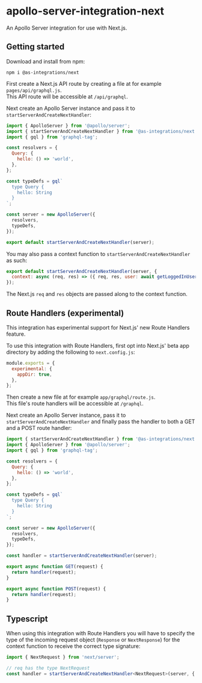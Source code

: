 # apollo-server-integration-next

An Apollo Server integration for use with Next.js.

## Getting started

Download and install from npm:

```
npm i @as-integrations/next
```

First create a Next.js API route by creating a file at for example `pages/api/graphql.js`.  
This API route will be accessible at `/api/graphql`.

Next create an Apollo Server instance and pass it to `startServerAndCreateNextHandler`:

```js
import { ApolloServer } from '@apollo/server';
import { startServerAndCreateNextHandler } from '@as-integrations/next';
import { gql } from 'graphql-tag';

const resolvers = {
  Query: {
    hello: () => 'world',
  },
};

const typeDefs = gql`
  type Query {
    hello: String
  }
`;

const server = new ApolloServer({
  resolvers,
  typeDefs,
});

export default startServerAndCreateNextHandler(server);
```

You may also pass a context function to `startServerAndCreateNextHandler` as such:

```js
export default startServerAndCreateNextHandler(server, {
  context: async (req, res) => ({ req, res, user: await getLoggedInUser(req) }),
});
```

The Next.js `req` and `res` objects are passed along to the context function.

## Route Handlers (experimental)

This integration has experimental support for Next.js' new Route Handlers feature.

To use this integration with Route Handlers, first opt into Next.js' beta app directory by adding the following to `next.config.js`:

```js
module.exports = {
  experimental: {
    appDir: true,
  },
};
```

Then create a new file at for example `app/graphql/route.js`.  
This file's route handlers will be accessible at `/graphql`.

Next create an Apollo Server instance, pass it to `startServerAndCreateNextHandler` and finally pass the handler to both a GET and a POST route handler:

```js
import { startServerAndCreateNextHandler } from '@as-integrations/next';
import { ApolloServer } from '@apollo/server';
import { gql } from 'graphql-tag';

const resolvers = {
  Query: {
    hello: () => 'world',
  },
};

const typeDefs = gql`
  type Query {
    hello: String
  }
`;

const server = new ApolloServer({
  resolvers,
  typeDefs,
});

const handler = startServerAndCreateNextHandler(server);

export async function GET(request) {
  return handler(request);
}

export async function POST(request) {
  return handler(request);
}
```

## Typescript

When using this integration with Route Handlers you will have to specify the type of the incoming request object (`Response` or `NextResponse`) for the context function to receive the correct type signature:

```ts
import { NextRequest } from 'next/server';

// req has the type NextRequest
const handler = startServerAndCreateNextHandler<NextRequest>(server, { context: async req => ({ req }) });
```
